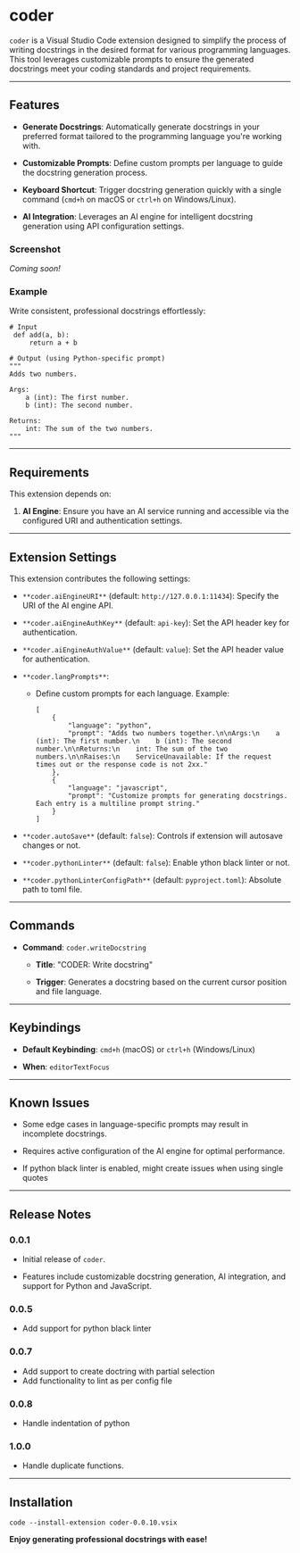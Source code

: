 coder
==================

`coder` is a Visual Studio Code extension designed to simplify the process of writing docstrings in the desired format for various programming languages. This tool leverages customizable prompts to ensure the generated docstrings meet your coding standards and project requirements.

* * * * *

Features
--------

-   **Generate Docstrings**: Automatically generate docstrings in your preferred format tailored to the programming language you're working with.

-   **Customizable Prompts**: Define custom prompts per language to guide the docstring generation process.

-   **Keyboard Shortcut**: Trigger docstring generation quickly with a single command (`cmd+h` on macOS or `ctrl+h` on Windows/Linux).

-   **AI Integration**: Leverages an AI engine for intelligent docstring generation using API configuration settings.

### Screenshot

*Coming soon!*

### Example

Write consistent, professional docstrings effortlessly:

```
# Input
 def add(a, b):
     return a + b

# Output (using Python-specific prompt)
"""
Adds two numbers.

Args:
    a (int): The first number.
    b (int): The second number.

Returns:
    int: The sum of the two numbers.
"""
```

* * * * *

Requirements
------------

This extension depends on:

1.  **AI Engine**: Ensure you have an AI service running and accessible via the configured URI and authentication settings.

* * * * *

Extension Settings
------------------

This extension contributes the following settings:

-   `**coder.aiEngineURI**` (default: `http://127.0.0.1:11434`): Specify the URI of the AI engine API.

-   `**coder.aiEngineAuthKey**` (default: `api-key`): Set the API header key for authentication.

-   `**coder.aiEngineAuthValue**` (default: `value`): Set the API header value for authentication.

-   `**coder.langPrompts**`:

    -   Define custom prompts for each language. Example:

        ```
        [
            {
                "language": "python",
                "prompt": "Adds two numbers together.\n\nArgs:\n    a (int): The first number.\n    b (int): The second number.\n\nReturns:\n    int: The sum of the two numbers.\n\nRaises:\n    ServiceUnavailable: If the request times out or the response code is not 2xx."
            },
            {
                "language": "javascript",
                "prompt": "Customize prompts for generating docstrings. Each entry is a multiline prompt string."
            }
        ]
        ```

-   `**coder.autoSave**` (default: `false`): Controls if extension will autosave changes or not.

-   `**coder.pythonLinter**` (default: `false`): Enable ython black linter or not.

-   `**coder.pythonLinterConfigPath**` (default: `pyproject.toml`): Absolute path to toml file.

* * * * *

Commands
--------

-   **Command**: `coder.writeDocstring`

    -   **Title**: "CODER: Write docstring"

    -   **Trigger**: Generates a docstring based on the current cursor position and file language.

* * * * *

Keybindings
-----------

-   **Default Keybinding**: `cmd+h` (macOS) or `ctrl+h` (Windows/Linux)

-   **When**: `editorTextFocus`

* * * * *

Known Issues
------------

-   Some edge cases in language-specific prompts may result in incomplete docstrings.

-   Requires active configuration of the AI engine for optimal performance.

- If python black linter is enabled, might create issues when using single quotes

* * * * *

Release Notes
-------------

### 0.0.1

-   Initial release of `coder`.

-   Features include customizable docstring generation, AI integration, and support for Python and JavaScript.

### 0.0.5

-   Add support for python black linter

### 0.0.7

-   Add support to create doctring with partial selection
-   Add functionality to lint as per config file

### 0.0.8

-   Handle indentation of python

### 1.0.0

-   Handle duplicate functions.

* * * * *
Installation
--------------------

```
code --install-extension coder-0.0.10.vsix
```

**Enjoy generating professional docstrings with ease!**